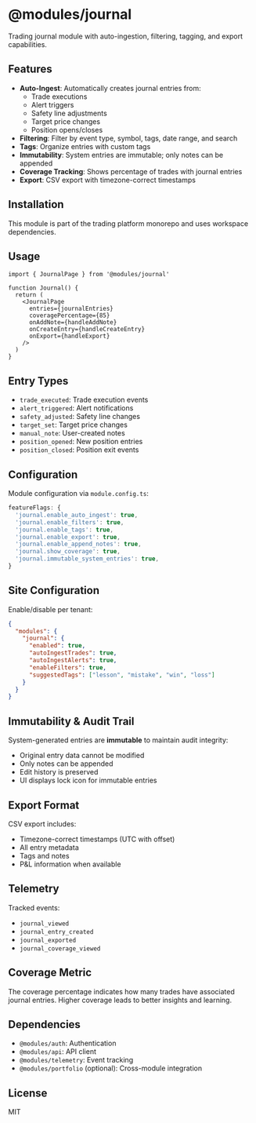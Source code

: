 # @modules/journal

Trading journal module with auto-ingestion, filtering, tagging, and export capabilities.

## Features

- **Auto-Ingest**: Automatically creates journal entries from:
  - Trade executions
  - Alert triggers
  - Safety line adjustments
  - Target price changes
  - Position opens/closes
- **Filtering**: Filter by event type, symbol, tags, date range, and search
- **Tags**: Organize entries with custom tags
- **Immutability**: System entries are immutable; only notes can be appended
- **Coverage Tracking**: Shows percentage of trades with journal entries
- **Export**: CSV export with timezone-correct timestamps

## Installation

This module is part of the trading platform monorepo and uses workspace dependencies.

## Usage

```tsx
import { JournalPage } from '@modules/journal'

function Journal() {
  return (
    <JournalPage
      entries={journalEntries}
      coveragePercentage={85}
      onAddNote={handleAddNote}
      onCreateEntry={handleCreateEntry}
      onExport={handleExport}
    />
  )
}
```

## Entry Types

- `trade_executed`: Trade execution events
- `alert_triggered`: Alert notifications
- `safety_adjusted`: Safety line changes
- `target_set`: Target price changes
- `manual_note`: User-created notes
- `position_opened`: New position entries
- `position_closed`: Position exit events

## Configuration

Module configuration via `module.config.ts`:

```typescript
featureFlags: {
  'journal.enable_auto_ingest': true,
  'journal.enable_filters': true,
  'journal.enable_tags': true,
  'journal.enable_export': true,
  'journal.enable_append_notes': true,
  'journal.show_coverage': true,
  'journal.immutable_system_entries': true,
}
```

## Site Configuration

Enable/disable per tenant:

```json
{
  "modules": {
    "journal": {
      "enabled": true,
      "autoIngestTrades": true,
      "autoIngestAlerts": true,
      "enableFilters": true,
      "suggestedTags": ["lesson", "mistake", "win", "loss"]
    }
  }
}
```

## Immutability & Audit Trail

System-generated entries are **immutable** to maintain audit integrity:
- Original entry data cannot be modified
- Only notes can be appended
- Edit history is preserved
- UI displays lock icon for immutable entries

## Export Format

CSV export includes:
- Timezone-correct timestamps (UTC with offset)
- All entry metadata
- Tags and notes
- P&L information when available

## Telemetry

Tracked events:
- `journal_viewed`
- `journal_entry_created`
- `journal_exported`
- `journal_coverage_viewed`

## Coverage Metric

The coverage percentage indicates how many trades have associated journal entries. Higher coverage leads to better insights and learning.

## Dependencies

- `@modules/auth`: Authentication
- `@modules/api`: API client
- `@modules/telemetry`: Event tracking
- `@modules/portfolio` (optional): Cross-module integration

## License

MIT
